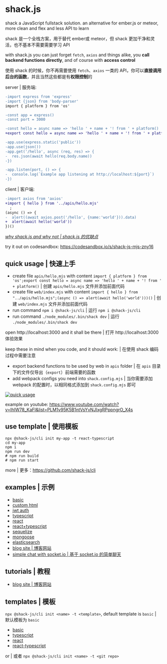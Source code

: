 # shack.js

shack a JavaScript fullstack solution. an alternative for ember.js or meteor, more clean and flex and less API to learn

shack 是一个全栈方案，用于替代 ember或 meteor，但 shack 更加干净和灵活，也不基本不需要需要学习 API

with shack.js you can just forget `fetch`, `axios` and things alike, you **call backend functions directly**, and of course with **access control**

使用 shack 的时候，你不再需要使用 `fetch`、`axios` 一类的 API，你可以**直接调用后台的函数**，并且当然这些都是有**权限控制**的

server | 服务端:

```diff
-import express from 'express'
-import {json} from 'body-parser'
import { platform } from 'os'

-const app = express()
-const port = 3000

-const hello = async name => 'hello ' + name + '! from ' + platform()
+export const hello = async name => 'hello ' + name + '! from ' + platform()

-app.use(express.static('public'))
-app.use(json())
-app.get('/hello', async (req, res) => {
-  res.json(await hello(req.body.name))
-})

-app.listen(port, () => {
-  console.log(`Example app listening at http://localhost:${port}`)
-})
```

client | 客户端:

```diff
-import axios from 'axios'
+import { hello } from '../apis/hello.mjs'
  ;
(async () => {
-  alert((await axios.post('/hello', {name:'world'})).data)
+  alert(await hello('world'))
})()
```

[*why shack.js and why not | shack.js 的优缺点*](./docs/why-shackjs-and-why-not.md)

try it out on codesandbox: https://codesandbox.io/s/shack-js-mjs-zny16

## quick usage | 快速上手

- create file `apis/hello.mjs` with content `import { platform } from 'os';export const hello = async name => 'hello ' + name + '! from ' + platform()` | 创建 `apis/hello.mjs` 文件并添加前面代码
- create file `web/index.mjs` with content `import { hello } from "../apis/hello.mjs";(async () => alert(await hello('world')))()` | 创建 `web/index.mjs` 文件并添加前面代码
- run command `npm i @shack-js/cli` | 运行 `npm i @shack-js/cli`
- run command `./node_modules/.bin/shack dev` | 运行 `./node_modules/.bin/shack dev`

open http://localhost:3000 and it shall be there | 打开 http://localhost:3000 体验效果

keep these in mind when you code, and it should work: | 在使用 shack 编码过程中需要注意

- export backend functions to be used by web in `apis` folder | 在 `apis` 目录下的文件仅导出（`export`）前端需要的函数
- add webpack configs you need into `shack.config.mjs` | 当你需要添加 webpack 的配置时，以相同格式添加到 `shack.config.mjs` 即可

[![quick usage](https://img.youtube.com/vi/IhlW78_KaFI/0.jpg)](https://www.youtube.com/watch?v=IhlW78_KaFI&list=PLM1v95K5B1ntVsYvNJIxgRPppngrO_X4s)

example on youtube: https://www.youtube.com/watch?v=IhlW78_KaFI&list=PLM1v95K5B1ntVsYvNJIxgRPppngrO_X4s


## use template | 使用模板
```
npx @shack-js/cli init my-app -t react-typescript
cd my-app
npm i
npm run dev
# npm run build
# npm run start
```
more | 更多：https://github.com/shack-js/cli

## examples | 示例

- [basic](./examples/basic)
- [custom html](./examples/custom-html)
- [jwt auth](./examples/jwt-auth)
- [typescript](./examples/typescript)
- [react](./examples/react)
- [react+typescript](./examples/react-typescript)
- [sequelize](./examples/react-sequelize)
- [mongoose](./examples/mongoose)
- [elasticsearch](./examples/elasticsearch)
- [blog site | 博客网站](./examples/blog-site)
- [simple chat with socket.io | 基于 socket.io 的简单聊天](./examples/simple-chat)

## tutorials | 教程

- [blog site | 博客网站](./examples/blog-site/README.md)

## templates | 模板

 `npx @shack-js/cli init <name> -t <template>`, default template is `basic` | 默认模板为 `basic`

- [basic](https://github.com/shack-js/template-basic)
- [typescript](https://github.com/shack-js/template-typescript)
- [react](https://github.com/shack-js/template-react)
- [react-typescript](https://github.com/shack-js/template-react-typescript)

or | 或者 `npx @shack-js/cli init <name> -t <git repo>`
